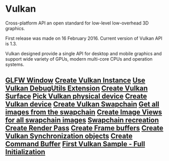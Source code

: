 # Vulkan

Cross-platform API an open standard for low-level low-overhead 3D graphics.

First release was made on 16 February 2016. Current version of Vulkan API is 1.3.

Vulkan designed provide a single API for desktop and mobile graphics and support wide variety of GPUs, modern multi-core CPUs and operation systems.

[GLFW Window](001_vulkan_glfw_window/README.md)
[Create Vulkan Instance](002_vulkan_instance/README.md)
[Use Vulkan DebugUtils Extension](003_vulkan_debug_utils_ext/README.md)
[Create Vulkan Surface](004_vulkan_surface/README.md)
[Pick Vulkan physical device](005_vulkan_phy_device/README.md)
[Create Vulkan device](006_vulkan_device/README.md)
[Create Vulkan Swapchain](007_vulkan_swapchain/README.md)
[Get all images from the swapchain](008_vulkan_swapchain_images/README.md)
[Create Image Views for all swapchain images](009_vulkan_image_views/README.md)
[Swapchain recreation](010_vulkan_swapchain_recreation/README.md)
[Create Render Pass](011_vulkan_render_pass/README.md)
[Create Frame buffers](012_vulkan_frame_buffers/README.md)
[Create Vulkan Synchronization objects](013_vulkan_sync_objects/README.md)
[Create Command Buffer](014_vulkan_cmd_buffer/README.md)
[First Vulkan Sample - Full Initialization](015_vulkan_initialization/README.md)
---

